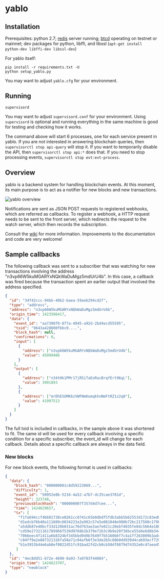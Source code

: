 # yablo

## Installation

Prerequisites: python 2.7; [redis](http://redis.io/) server running; [btcd](https://github.com/btcsuite/btcd) operating on testnet or mainnet; dev packages for python, libffi, and libssl (`apt-get install python-dev libffi-dev libssl-dev`)

For yablo itself:

```
pip install -r requirements.txt -U
python setup_yablo.py
```

You may want to adjust `yablo.cfg` for your environment.


## Running

```
supervisord
```

You may want to adjust `supervisord.conf` for your environment. Using `supervisord` is optional and running everything in the same machine is good for testing and checking how it works.

The command above will start 6 processes, one for each service present in yablo. If you are not interested in answering blockchain queries, then `supervisorctl stop api-query` will stop it. If you want to temporarily disable the API, then `supervisorctl stop api:*` does that. If you need to stop processing events, `supervisorctl stop evt:evt-process`.


## Overview

yablo is a backend system for handling blockchain events. At this moment, its main purpose is to act as a notifier for new blocks and new transactions.

![yablo overview](http://i.imgur.com/KrE1POD.png)

Notifications are sent as JSON POST requests to registered webhooks, which are referred as callbacks. To register a webhook, a HTTP request needs to be sent to the front server, which redirects the request to the watch server, which then records the subscription.

Consult the [wiki](https://github.com/g-p-g/yablo/wiki) for more information. Improvements to the documentation and code are very welcome!


## Sample callbacks

The following callback was sent to a subscriber that was watching for new transactions involving the address "n3vp66W5kuMGARYxNQkWaDuMgz5mdUrU4b". In this case, a callback was fired because the transaction spent an earlier output that involved the address specified.

```json
{
  "id": "34f42ccc-94bb-40b2-baea-59aeb294cd2f",
  "type": "address",
  "address": "n3vp66W5kuMGARYxNQkWaDuMgz5mdUrU4b",
  "origin_time": 1423586417,
  "data": {
    "event_id": "aa7390f0-877a-4945-a92d-2bd4ecd55595",
    "txid": "9643a428800fbbc0....",
    "block_hash": null,
    "confirmations": 0,
    "input": [
      {
        "address": ["n3vp66W5kuMGARYxNQkWaDuMgz5mdUrU4b"],
        "value": 45999406
      }
    ],
    "output": [
      {
        "address": ["n34tHk1PMr17jR5iTaEoRacBrqfErt96qL"],
        "value": 3991893
      },
      {
        "address": ["mrDhESUMK6zVWFNmKomqkhnNmFtRZ1z2q8"],
        "value": 41997513
      }
    ]
  }
}
```

The full txid is included in callbacks, in the sample above it was shortened to fit. The same id will be used for every callback involving a specific condition for a specific subscriber, the event_id will change for each callback. Details about a specific callback are always in the data field.

### New blocks

For new block events, the following format is used in callbacks:

```json
{
  "data": {
    "block_hash": "000000001c8d59223069...",
    "difficulty": 1,
    "event_id": "50952e8b-5216-4a52-a7b7-dc35cae3781d",
    "height": 323748,
    "previousblockhash": "000000007f357d4d7cee...",
    "time": 1424629657,
    "tx": [
      "f1fa694ccf4b601738ce0261cc8741c65b0dbdf5fdb3abb5b62553d172c83ed0",
      "d1edcb76b40a111609c6034223a3a992c57e5e081048e980b72bc217560c1798",
      "a5ddb87e40bcf33d120b031ac76d763ae3ae7e021c20ebf4035fe0dc5664e186",
      "cd59e27321161789966f539d9768b1b379e72b3c9b9e20f36bce55d4e6d8b344",
      "7066eec4f1411a6b8324bf345bbd949b7649f7b5160b6f7c4a1ff263009b3adc",
      "c04ff9a2e887321326fa58a71c04afb6f3e3de2b5c80b0dd939d4cab93ecf729",
      "b1e3953b44e6ab8ef0022d51fc91bad2fd2cb0cb50df8879d74352e0c4faea45"
     ]
  },
  "id": "4ec8dd51-b72e-4690-8a93-7a9783f44084",
  "origin_time": 1424623707,
  "type": "newblock"
}
```
